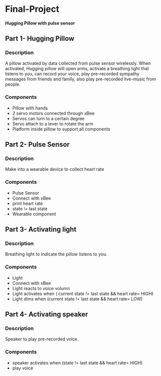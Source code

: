 # Final-Project
#### Hugging Pillow with pulse sensor

## Part 1- Hugging Pillow
### Description  
A pillow activated by data collected from pulse sensor wirelessly. When activated, Hugging pillow will open arms, activate a breathing light that listens to you, can record your voice, play pre-recorded sympathy messages from friends and family, also play pre-recorded live-music from people.
 
### Components
* Pillow with hands
* 2 servo motors connected through xBee 
* Servos can turn to a certain degree
* Servo attach to a lever to rotate the arm
* Platform inside pillow to support all components
 

## Part 2- Pulse Sensor
### Description 
Make into a wearable device to collect heart rate

### Components
* Pulse Sensor
* Connect with xBee
* print heart rate
* state != last state
* Wearable component


## Part 3- Activating light 
### Description 
Breathing light to indicate the pillow listens to you. 

### Components
* Light
* Connect with xBee
* Light reacts to voice volumn
* Light activates when ( current state != last state && heart rate= HIGH)
* Light dims when (current state != last state && heart rate= LOW)


## Part 4- Activating speaker
### Description 
Speaker to play pre-recorded voice.

### Components
* speaker activates when (state != last state && heart rate= HIGH)
* play voice
 

